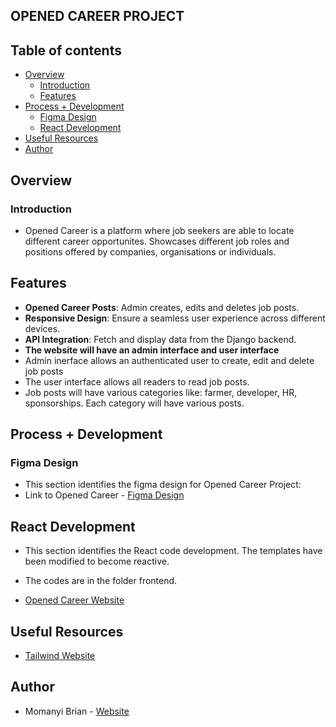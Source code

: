 ## OPENED CAREER PROJECT

## Table of contents

- [Overview](#overview)
    - [Introduction](#introduction)
    - [Features](#features)
- [Process + Development](#process-+-development)
    - [Figma Design](#figma-design)
    - [React Development](#react-development)
- [Useful Resources](#useful-resources)
- [Author](#author)

## Overview

### Introduction
- Opened Career is a platform where job seekers are able to locate different career opportunites. Showcases different job roles and positions offered by companies, organisations or individuals.

## Features
- **Opened Career Posts**: Admin creates, edits and deletes job posts.
- **Responsive Design**: Ensure a seamless user experience across different devices.
- **API Integration**: Fetch and display data from the Django backend.
- **The website will have an admin interface and user interface**
- Admin inerface allows an authenticated user to create, edit and delete job posts
- The user interface allows all readers to read job posts.
- Job posts will have various categories like: farmer, developer, HR, sponsorships. Each category will have various posts.

## Process + Development

### Figma Design
- This section identifies the figma design for Opened Career Project:
- Link to Opened Career - [Figma Design](https://www.figma.com/file/hs5jkCTTbc2Rl0gtRSqt7R/Job-Website?type=design&node-id=0%3A1&mode=design&t=gTiGKwoWEYB315ES-1)

## React Development
- This section identifies the React code development. The templates have been modified to become reactive. 
- The codes are in the folder frontend.

- [Opened Career Website]()

## Useful Resources
- [Tailwind Website](https://tailwindcss.com/)


## Author

- Momanyi Brian - [Website](https://portfolio-momanyi-brian.vercel.app)